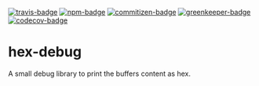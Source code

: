 [![travis-badge]][travis-url] [![npm-badge]][npm-url]
[![commitizen-badge]][commitizen-url]
[![greenkeeper-badge]][greenkeeper-url]
[![codecov-badge]][codecov-url]
# hex-debug

A small debug library to print the buffers content as hex.

[greenkeeper-badge]: https://badges.greenkeeper.io/SirWindfield/hex-debug.svg
[greenkeeper-url]: https://greenkeeper.io/
[npm-badge]: https://img.shields.io/npm/dt/hex-debug.svg
[npm-url]: https://www.npmjs.com/package/hex-debug
[travis-badge]: https://img.shields.io/travis/SirWindfield/hex-debug.svg
[travis-url]: https://travis-ci.org/SirWindfield/hex-debug
[commitizen-badge]: https://img.shields.io/badge/commitizen-friendly-brightgreen.svg
[commitizen-url]: http://commitizen.github.io/cz-cli/
[codecov-badge]: https://codecov.io/gh/SirWindfield/hex-debug/branch/master/graph/badge.svg
[codecov-url]: https://codecov.io/gh/SirWindfield/hex-debug
